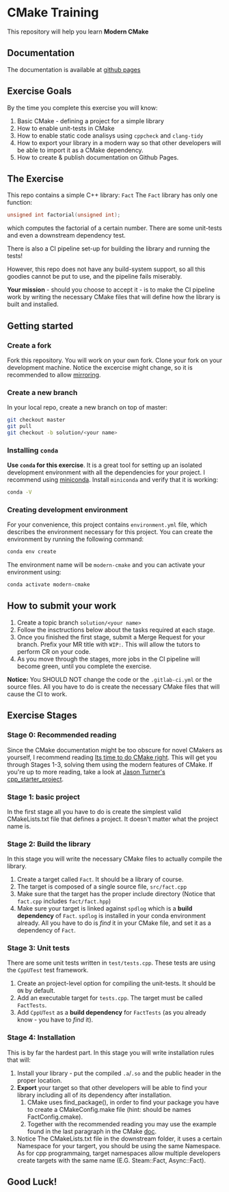 # CMake Training
This repository will help you learn **Modern CMake**

## Documentation

The documentation is available at [github pages](https://roeey777.github.io/modern-cmake/)

## Exercise Goals

By the time you complete this exercise you will know:
1. Basic CMake - defining a project for a simple library
2. How to enable unit-tests in CMake
3. How to enable static code analisys using `cppcheck` and `clang-tidy`
4. How to export your library in a modern way so that other developers will be
able to import it as a CMake dependency.
5. How to create & publish documentation on Github Pages.

## The Exercise
This repo contains a simple C++ library: `Fact`
The `Fact` library has only one function:

```c++
unsigned int factorial(unsigned int);
```

which computes the factorial of a certain number.
There are some unit-tests and even a downstream dependency test.

There is also a CI pipeline set-up for building the library and running the tests!

However, this repo does not have any build-system support, so all this goodies cannot be put to use, and the pipeline fails miserably.

**Your mission** - should you choose to accept it - is to make the CI pipeline work by writing the necessary CMake files that will define how the library is built and installed.

## Getting started
### Create a fork
Fork this repository. You will work on your own fork.
Clone your fork on your development machine.
Notice the excercise might change, so it is recommended to allow [mirroring](https://about.gitlab.com/blog/2016/12/01/how-to-keep-your-fork-up-to-date-with-its-origin/).

### Create a new branch
In your local repo, create a new branch on top of master:

```sh
git checkout master
git pull
git checkout -b solution/<your name>
```

### Installing `conda`
**Use `conda` for this exercise**. It is a great tool for setting up an isolated
development environment with all the dependencies for your project.
I recommend using [miniconda](https://docs.conda.io/en/latest/miniconda.html).
Install `miniconda` and verify that it is working:
```sh
conda -V
```

### Creating development environment
For your convenience, this project contains `environment.yml` file, which
describes the environment necessary for this project. You can create the environment by running the following command:
```sh
conda env create
```

The environment name will be `modern-cmake` and you can activate your environment using:
```sh
conda activate modern-cmake
```

## How to submit your work
1. Create a topic branch `solution/<your name>`
2. Follow the insctructions below about the tasks required at each stage.
3. Once you finished the first stage, submit a Merge Request for
your branch. Prefix your MR title with `WIP:`. This will allow the
tutors to perform CR on your code.
4. As you move through the stages, more jobs in the CI pipeline will
become green, until you complete the exercise.

**Notice:** You SHOULD NOT change the code or the `.gitlab-ci.yml`
or the source files.
All you have to do is create the necessary CMake files that will cause the CI to work.


## Exercise Stages
### Stage 0: Recommended reading
Since the CMake documentation might be too obscure for novel CMakers as yourself, 
I recommend reading [Its time to do CMake right](https://pabloariasal.github.io/2018/02/19/its-time-to-do-cmake-right/). 
This will get you through Stages 1-3, solving them using the modern features of CMake.
If you're up to more reading, take a look at [Jason Turner's cpp_starter_project](https://github.com/lefticus/cpp_starter_project).

### Stage 1: basic project
In the first stage all you have to do is create the simplest valid
CMakeLists.txt file that defines a project. It doesn't matter what the project
name is.

### Stage 2: Build the library
In this stage you will write the necessary CMake files to actually compile the
library.

1. Create a target called `Fact`. It should be a library of course.
2. The target is composed of a single source file, `src/fact.cpp`
3. Make sure that the target has the proper include directory (Notice that
`fact.cpp` includes `fact/fact.hpp`)
4. Make sure your target is linked against `spdlog` which is a
**build dependency** of `Fact`. `spdlog` is installed in your conda environment
already. All you have to do is *find* it in your CMake file, and set it as a
dependency of `Fact`.

### Stage 3: Unit tests
There are some unit tests written in `test/tests.cpp`. These tests
are using the `CppUTest` test framework.

1. Create an project-level option for compiling the unit-tests. It
should be `ON` by default.
2. Add an executable target for `tests.cpp`. The target must be
called `FactTests`.
3. Add `CppUTest` as a **build dependency** for `FactTests` (as you
already know - you have to *find* it).

### Stage 4: Installation
This is by far the hardest part. In this stage you will write installation rules that will:
1. Install your library - put the compiled `.a`/`.so` and the public header in the proper location.
2. **Export** your target so that other developers will be able to find your library including all of its dependency after installation.
    1. CMake uses find_package(), in order to find your package you have to create a CMakeConfig.make file (hint: should be names FactConfig.cmake). 
    2. Together with the recommended reading you may use the example found in the last paragraph in the CMake [doc](https://cmake.org/cmake/help/latest/module/CMakePackageConfigHelpers.html).
3. Notice The CMakeLists.txt file in the downstream folder, it uses a certain Namespace for your targert, you should be using the same Namespace. As for cpp programmaing, target namespaces allow multiple developers create targets with the same name (E.G. Steam::Fact, Async::Fact).




## Good Luck!
